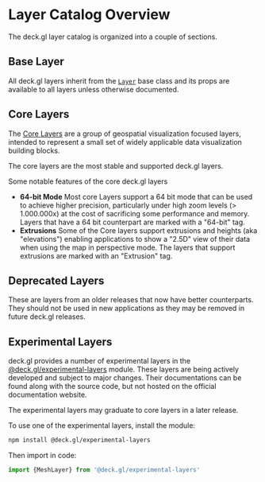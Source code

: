 # Layer Catalog Overview

The deck.gl layer catalog is organized into a couple of sections.

## Base Layer

All deck.gl layers inherit from the [`Layer`](/docs/api-reference/layer.md) base class and its props are available to all layers unless otherwise documented.

## Core Layers

The [Core Layers](/docs/layers/scatterplot-layer.md) are a group of geospatial visualization focused layers, intended to represent a small set of widely applicable data visualization building blocks.

The core layers are the most stable and supported deck.gl layers.

Some notable features of the core deck.gl layers

* **64-bit Mode** Most core Layers support a 64 bit mode that can be used to achieve higher precision, particularly under high zoom levels (> 1.000.000x) at the cost of sacrificing some performance and memory. Layers that have a 64 bit counterpart are marked with a "64-bit" tag.
* **Extrusions** Some of the Core layers support extrusions and heights (aka "elevations") enabling applications to show a "2.5D" view of their data when using the map in perspective mode. The layers that support extrusions are marked with an "Extrusion" tag.

## Deprecated Layers

These are layers from an older releases that now have better counterparts. They should not be used in new applications as they may be removed in future deck.gl releases.

## Experimental Layers

deck.gl provides a number of experimental layers in the [@deck.gl/experimental-layers](https://github.com/uber/deck.gl/tree/6.3-release/modules/experimental-layers) module. These layers are being actively developed and subject to major changes. Their documentations can be found along with the source code, but not hosted on the official documentation website.

The experimental layers may graduate to core layers in a later release. 

To use one of the experimental layers, install the module:

```bash
npm install @deck.gl/experimental-layers
```

Then import in code:

```js
import {MeshLayer} from '@deck.gl/experimental-layers'
```

